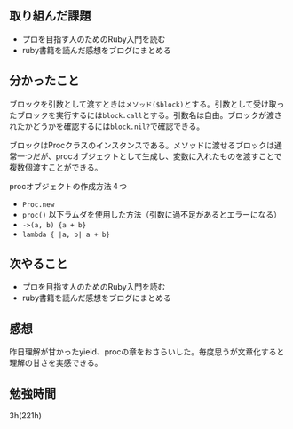 ## 取り組んだ課題
- プロを目指す人のためのRuby入門を読む
- ruby書籍を読んだ感想をブログにまとめる
## 分かったこと
ブロックを引数として渡すときは`メソッド($block)`とする。引数として受け取ったブロックを実行するには`block.call`とする。引数名は自由。ブロックが渡されたかどうかを確認するには`block.nil?`で確認できる。

ブロックはProcクラスのインスタンスである。メソッドに渡せるブロックは通常一つだが、procオブジェクトとして生成し、変数に入れたものを渡すことで複数個渡すことができる。

procオブジェクトの作成方法４つ
- `Proc.new`
- `proc()`
以下ラムダを使用した方法（引数に過不足があるとエラーになる）
- `->(a, b) {a + b}`
- `lambda { |a, b| a + b}`

## 次やること
- プロを目指す人のためのRuby入門を読む
- ruby書籍を読んだ感想をブログにまとめる
## 感想
昨日理解が甘かったyield、procの章をおさらいした。毎度思うが文章化すると理解の甘さを実感できる。
## 勉強時間
3h(221h)